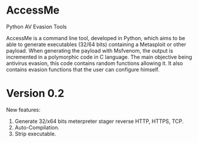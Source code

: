 # AccessMe
Python AV Evasion Tools

AccessMe is a command line tool, developed in Python, which aims to be able to generate executables (32/64 bits) containing a Metasploit or other payload. 
When generating the payload with Msfvenom, the output is incremented in a polymorphic code in C language. 
The main objective being antivirus evasion, this code contains random functions allowing it. 
It also contains evasion functions that the user can configure himself.

# Version 0.2
 New features:
 1. Generate 32/x64 bits meterpreter stager reverse HTTP, HTTPS, TCP.
 2. Auto-Compilation.
 3. Strip executable.
